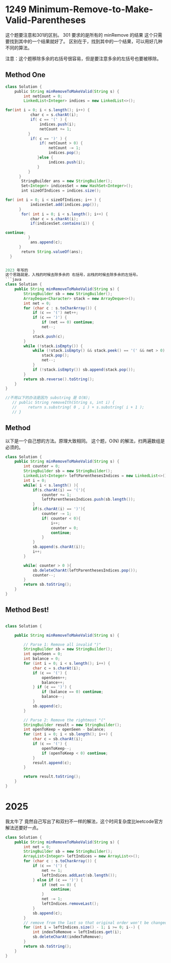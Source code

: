 # 1249 Minimum-Remove-to-Make-Valid-Parentheses


这个题要注意和301的区别。
301 要求的是所有的 minRemove 的结果
这个只需要找到其中的一个结果就好了。
区别在于，找到其中的一个结果，可以用好几种不同的算法。

注意：这个题移除多余的右括号很容易，但是要注意多余的左括号也要被移除。

 ## Method One 
 
```java
class Solution {
    public String minRemoveToMakeValid(String s) {
        int netCount = 0;
        LinkedList<Integer> indices = new LinkedList<>();

for(int i = 0; i < s.length(); i++) {
           char c = s.charAt(i);
           if( c == '(' ) {
               indices.push(i);
               netCount += 1;
          }
           if( c == ')' ) {
               if( netCount > 0) {
                   netCount -= 1;
                   indices.pop();
              }else {
                   indices.push(i);
              }
          }
      }
       StringBuilder ans = new StringBuilder();
       Set<Integer> indicesSet = new HashSet<Integer>();
       int sizeOfIndices = indices.size();

for( int i = 0; i < sizeOfIndices; i++ ) {
           indicesSet.add(indices.pop());
      }
       for( int i = 0; i < s.length(); i++) {
           char c = s.charAt(i);
           if(indicesSet.contains(i)) {

continue;
          }
           ans.append(c);
      }
       return String.valueOf(ans);
  }


2023 年写的
这个思路就是，入栈的时候去除多余的 右括号，出栈的时候去除多余的左括号。
```java
class Solution {
    public String minRemoveToMakeValid(String s) {
        StringBuilder sb = new StringBuilder();
        ArrayDeque<Character> stack = new ArrayDeque<>();
        int net = 0;
        for (char c : s.toCharArray()) {
            if (c == '(') net++;
            if (c == ')') {
                if (net == 0) continue;
                net--;
            }
            stack.push(c);
        }
        while (!stack.isEmpty()) {
            while (!stack.isEmpty() && stack.peek() == '(' && net > 0) {
                stack.pop();
                net--;
            }
            if (!stack.isEmpty()) sb.append(stack.pop());
        }
        return sb.reverse().toString();
    }
}

//不用以下的办法是因为 substring 是 O(N);
   // public String removeIth(String s, int i) {
   //     return s.substring( 0 , i ) + s.substring( i + 1 );
   // }

```


## Method 
以下是一个自己想的方法。原理大致相同。
这个题，O(N) 的解法，扫两遍数组是必须的。

```java
class Solution {
    public String minRemoveToMakeValid(String s) {
        int counter = 0;
        StringBuilder sb = new StringBuilder();
        LinkedList<Integer> leftParenthesesIndices = new LinkedList<>();
        int i = 0;
        while( i < s.length() ){
            if(s.charAt(i) == '('){
                counter += 1;
                leftParenthesesIndices.push(sb.length());
            }
            if(s.charAt(i) == ')'){
                counter -= 1;
                if( counter < 0){
                    i++;
                    counter = 0;
                    continue;
                }
            }
            sb.append(s.charAt(i));
            i++;
        }

        while( counter > 0 ){
            sb.deleteCharAt(leftParenthesesIndices.pop());
            counter--;
        }
        return sb.toString();
    }
}
```

## Method Best!

```java

class Solution {

    public String minRemoveToMakeValid(String s) {

        // Parse 1: Remove all invalid ")"
        StringBuilder sb = new StringBuilder();
        int openSeen = 0;
        int balance = 0;
        for (int i = 0; i < s.length(); i++) {
            char c = s.charAt(i);
            if (c == '(') {
                openSeen++;
                balance++;
            } if (c == ')') {
                if (balance == 0) continue;
                balance--;
            }
            sb.append(c);
        }

        // Parse 2: Remove the rightmost "("
        StringBuilder result = new StringBuilder();
        int openToKeep = openSeen - balance;
        for (int i = 0; i < sb.length(); i++) {
            char c = sb.charAt(i);
            if (c == '(') {
                openToKeep--;
                if (openToKeep < 0) continue;
            }
            result.append(c);
        }

        return result.toString();
    }
}
```



# 2025

我太牛了 竟然自己写出了和双扫不一样的解法，这个时间复杂度比leetcode官方解法还要好一点。

```java
class Solution {
    public String minRemoveToMakeValid(String s) {
        int net = 0;
        StringBuilder sb = new StringBuilder();
        ArrayList<Integer> leftIndices = new ArrayList<>();
        for (char c : s.toCharArray()) {
            if (c == '(') {
                net += 1;
                leftIndices.addLast(sb.length());
            } else if (c == ')') {
                if (net == 0) {
                    continue;
                }
                net -= 1;
                leftIndices.removeLast();
            } 
            sb.append(c);
        }
        // remove from the last so that original order won't be changed
        for (int i = leftIndices.size() - 1; i >= 0; i--) {
            int indexToRemove = leftIndices.get(i);
            sb.deleteCharAt(indexToRemove);
        }
        return sb.toString();
    }
}
```